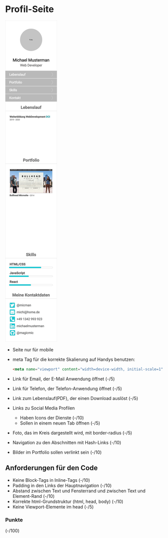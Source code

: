 # Profil-Seite

![layout](drafts/layout.png "Portfolio Seite")

- Seite nur für mobile
- meta Tag für die korrekte Skalierung auf Handys benutzen:
  ```html
  <meta name="viewport" content="width=device-width, initial-scale=1">
  ```
- Link für Email, der E-Mail Anwendung öffnet (-/5)
- Link für Telefon, der Telefon-Anwendung öffnet (-/5)
- Link zum Lebenslauf(PDF), der einen Download auslöst (-/5)
- Links zu Social Media Profilen
  - Haben Icons der Dienste (-/10)
  - Sollen in einem neuen Tab öffnen (-/5)
  
- Foto, das im Kreis dargestellt wird, mit border-radius (-/5)
- Navigation zu den Abschnitten mit Hash-Links (-/10)
- Bilder im Portfolio sollen verlinkt sein (-/10)

## Anforderungen für den Code
- Keine Block-Tags in Inline-Tags (-/10)
- Padding in den Links der Hauptnavigation (-/10)
- Abstand zwischen Text und Fensterrand und zwischen Text und Element-Rand (-/10)
- Korrekte html-Grundstruktur (html, head, body) (-/10)
- Keine Viewport-Elemente im head (-/5)

### Punkte
(-/100)
